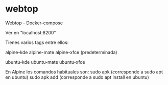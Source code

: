 # webtop
Webtop - Docker-compose  

Ver en "localhost:8200"

Tienes varios tags entre ellos:

alpine-kde
alpine-mate
alpine-xfce (predeterminada)

ubuntu-kde
ubuntu-mate
ubuntu-xfce

En Alpine los comandos habituales son:
sudo apk (corresponde a sudo apt en ubuntu)
sudo apk add (corresponde a sudo apt install en ubuntu)
